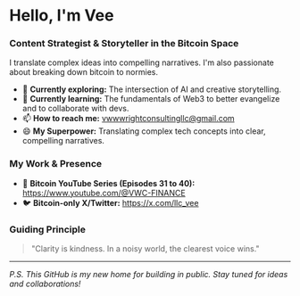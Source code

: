 # Hello, I'm Vee 

### Content Strategist & Storyteller in the Bitcoin Space

I translate complex ideas into compelling narratives. I'm also passionate about breaking down bitcoin to normies.

- 🔭 **Currently exploring:** The intersection of AI and creative storytelling.
- 🌱 **Currently learning:** The fundamentals of Web3 to better evangelize and to collaborate with devs.
- 📫 **How to reach me:** vwwwrightconsultingllc@gmail.com
- 😄 **My Superpower:** Translating complex tech concepts into clear, compelling narratives.

### My Work & Presence

- 🎥 **Bitcoin YouTube Series (Episodes 31 to 40):** https://www.youtube.com/@VWC-FINANCE
- 🐦 **Bitcoin-only X/Twitter:** https://x.com/llc_vee

### Guiding Principle

> "Clarity is kindness. In a noisy world, the clearest voice wins."

---

*P.S. This GitHub is my new home for building in public. Stay tuned for ideas and collaborations!*
